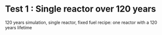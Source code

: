 Test 1 : Single reactor over 120 years
=============================================

120 years simulation, single reactor, fixed fuel recipe: one reactor with a 120 years lifetime
